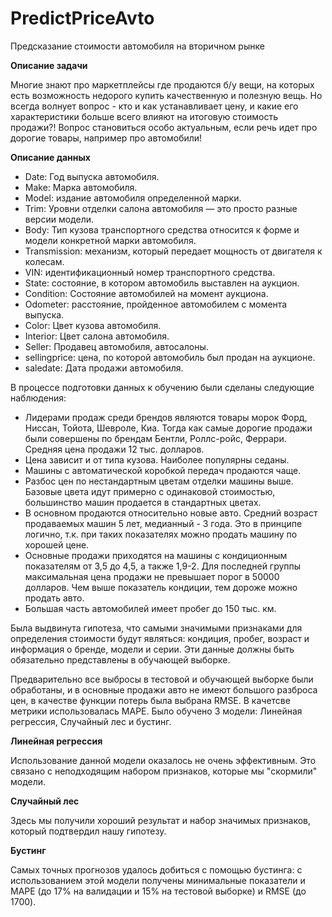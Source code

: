 # PredictPriceAvto

Предсказание стоимости автомобиля на вторичном рынке

**Описание задачи**

Многие знают про маркетплейсы где продаются б/у вещи, на которых есть возможность недорого купить качественную и полезную вещь. Но всегда волнует вопрос - кто и как устанавливает цену, и какие его характеристики больше всего влияют на итоговую стоимость продажи?! Вопрос становиться особо актуальным, если речь идет про дорогие товары, например про автомобили!

**Описание данных**

 - Date: Год выпуска автомобиля.
 - Make: Марка автомобиля.
 - Model: издание автомобиля определенной марки.
 - Trim: Уровни отделки салона автомобиля — это просто разные версии модели.
 - Body: Тип кузова транспортного средства относится к форме и модели конкретной марки автомобиля.
 - Transmission: механизм, который передает мощность от двигателя к колесам.
 - VIN: идентификационный номер транспортного средства.
 - State: состояние, в котором автомобиль выставлен на аукцион.
 - Condition: Состояние автомобилей на момент аукциона.
 - Odometer: расстояние, пройденное автомобилем с момента выпуска.
 - Color: Цвет кузова автомобиля.
 - Interior: Цвет салона автомобиля.
 - Seller: Продавец автомобиля, автосалоны.
 - sellingprice: цена, по которой автомобиль был продан на аукционе.
 - saledate: Дата продажи автомобиля.

В процессе подготовки данных к обучению были сделаны следующие наблюдения:

 - Лидерами продаж среди брендов являются товары морок Форд, Ниссан, Тойота, Шевроле, Киа. Тогда как самые дорогие продажи были совершены по брендам Бентли, Роллс-ройс, Феррари. Средняя цена продажи 12 тыс. долларов.
 - Цена зависит и от типа кузова. Наиболее популярны седаны.
 - Машины с автоматической коробкой передач продаются чаще.
 - Разбос цен по нестандартным цветам отделки машины выше. Базовые цвета идут примерно с одинаковой стоимостью, большинство машин продается в стандартных цветах. 
 - В основном продаются относительно новые авто. Средний возраст продаваемых машин 5 лет, медианный - 3 года. Это в принципе логично, т.к. при таких показателях можно продать машину по хорошей цене.
 - Основные продажи приходятся на машины с кондиционным показателям от 3,5 до 4,5, а также 1,9-2. Для последней группы максимальная цена продажи не превышает порог в 50000 долларов. Чем выше показатель кондиции, тем дороже можно продать авто.
 - Большая часть автомобилей имеет пробег до 150 тыс. км. 

Была выдвинута гипотеза, что самыми значимыми признаками для определения стоимости будут являться: кондиция, пробег, возраст и информация о бренде, модели и серии.  Эти данные должны быть обязательно представлены в обучающей выборке.

Предварительно все выбросы в тестовой и обучающей выборке были обработаны, и в основные продажи авто не имеют большого разброса цен, в качестве функции потерь была выбрана RMSE. В качетсве метрики использовалась MAPE.
Было обучено 3 модели: Линейная регрессия, Случайный лес и бустинг.

**Линейная регрессия**

Использование данной модели оказалось не очень эффективным. Это связано с неподходящим набором признаков, которые мы "скормили" модели. 

**Случайный лес**

Здесь мы получили хороший результат и набор значимых признаков, который подтвердил нашу гипотезу.
 
 **Бустинг**

 Самых точных прогнозов удалось добиться с помощью бустинга: с использованием этой модели получены минимальные показатели и MAPE (до 17% на валидации и 15% на тестовой выборке) и RMSE (до 1700).
